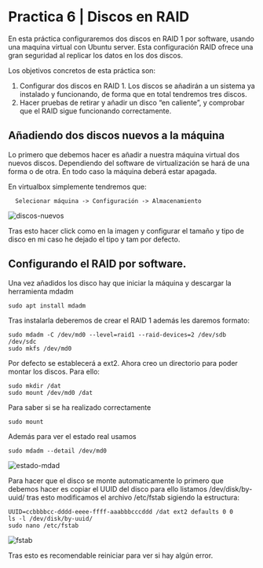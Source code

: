 # Practica 6 | Discos en RAID
En esta práctica configuraremos dos discos en RAID 1 por software, usando una
maquina virtual con Ubuntu server. Esta configuración RAID ofrece una gran
seguridad al replicar los datos en los dos discos.

Los objetivos concretos de esta práctica son:
1. Configurar dos discos en RAID 1. Los discos se añadirán a un sistema ya
instalado y funcionando, de forma que en total tendremos tres discos.
2. Hacer pruebas de retirar y añadir un disco “en caliente”, y comprobar que el
RAID sigue funcionando correctamente.

## Añadiendo dos discos nuevos a la máquina
Lo primero que debemos hacer es añadir a nuestra máquina virtual dos nuevos
discos. Dependiendo del software de virtualización se hará de una forma o de
otra. En todo caso la máquina deberá estar apagada.

En virtualbox simplemente tendremos que:

      Selecionar máquina -> Configuración -> Almacenamiento


![discos-nuevos](http://)

Tras esto hacer click como en la imagen y configurar el tamaño y tipo de disco
en mi caso he dejado el tipo y tam por defecto.

## Configurando el RAID por software.
Una vez añadidos los disco hay que iniciar la máquina y descargar la herramienta
mdadm

    sudo apt install mdadm

Tras instalarla deberemos de crear el RAID 1 además les daremos formato:

    sudo mdadm -C /dev/md0 --level=raid1 --raid-devices=2 /dev/sdb /dev/sdc
    sudo mkfs /dev/md0

Por defecto se establecerá a ext2. Ahora creo un directorio para poder montar
los discos. Para ello:

    sudo mkdir /dat
    sudo mount /dev/md0 /dat

Para saber si se ha realizado correctamente

    sudo mount

Además para ver el estado real usamos

    sudo mdadm --detail /dev/md0

![estado-mdad](http://)

Para hacer que el disco se monte automaticamente lo primero que debemos hacer
es copiar el UUID del disco para ello listamos /dev/disk/by-uuid/ tras esto
modificamos el archivo /etc/fstab sigiendo la estructura:

    UUID=ccbbbbcc-dddd-eeee-ffff-aaabbbcccddd /dat ext2 defaults 0 0
    ls -l /dev/disk/by-uuid/
    sudo nano /etc/fstab

![fstab](http://)

Tras esto es recomendable reiniciar para ver si hay algún error.

